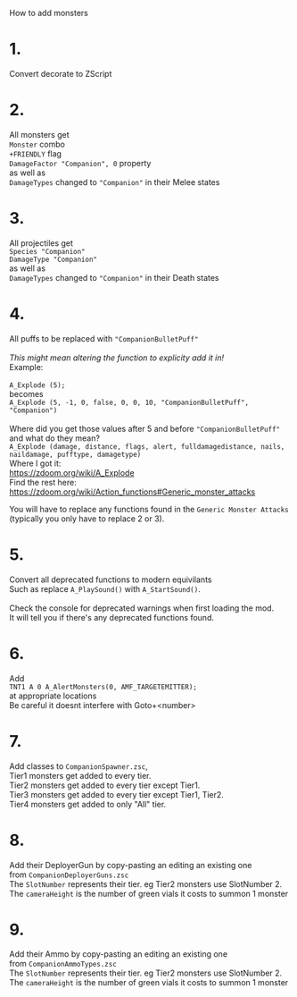 How to add monsters

# 1.
Convert decorate to ZScript

# 2.
All monsters get<br>
`Monster` combo<br>
`+FRIENDLY` flag<br>
`DamageFactor "Companion", 0` property<br>
as well as<br>
`DamageTypes` changed to `"Companion"` in their Melee states

# 3.
All projectiles get<br>
`Species "Companion"`<br>
`DamageType "Companion"`<br>
as well as<br>
`DamageTypes` changed to `"Companion"` in their Death states

# 4.
All puffs to be replaced with `"CompanionBulletPuff"`<br>
<br>
_This might mean altering the function to explicity add it in!_<br>
Example:<br><br>
`A_Explode (5);`
<br>becomes<br>
`A_Explode (5, -1, 0, false, 0, 0, 10, "CompanionBulletPuff", "Companion")`<br><br>
Where did you get those values after 5 and before `"CompanionBulletPuff"` and what do they mean?<br>
`A_Explode (damage, distance, flags, alert, fulldamagedistance, nails, naildamage, pufftype, damagetype)`<br>
Where I got it:<br>
https://zdoom.org/wiki/A_Explode<br>
Find the rest here:<br>
https://zdoom.org/wiki/Action_functions#Generic_monster_attacks<br>

You will have to replace any functions found in the `Generic Monster Attacks`<br>
(typically you only have to replace 2 or 3).

# 5.
Convert all deprecated functions to modern equivilants<br>
Such as replace `A_PlaySound()` with `A_StartSound()`.<br>
<br>
Check the console for deprecated warnings when first loading the mod.<br>
It will tell you if there's any deprecated functions found.

# 6.
Add<br>
`TNT1 A 0 A_AlertMonsters(0, AMF_TARGETEMITTER);`<br>
at appropriate locations<br>
Be careful it doesnt interfere with Goto+&lt;number&gt;

# 7.
Add classes to `CompanionSpawner.zsc`,<br>
Tier1 monsters get added to every tier.<br>
Tier2 monsters get added to every tier except Tier1.<br>
Tier3 monsters get added to every tier except Tier1, Tier2.<br>
Tier4 monsters get added to only "All" tier.<br>

# 8.
Add their DeployerGun by copy-pasting an editing an existing one<br>
from `CompanionDeployerGuns.zsc`<br>
The `SlotNumber` represents their tier. eg Tier2 monsters use SlotNumber 2.<br>
The `cameraHeight` is the number of green vials it costs to summon 1 monster<br>

# 9.
Add their Ammo by copy-pasting an editing an existing one<br>
from `CompanionAmmoTypes.zsc`<br>
The `SlotNumber` represents their tier. eg Tier2 monsters use SlotNumber 2.<br>
The `cameraHeight` is the number of green vials it costs to summon 1 monster<br>